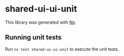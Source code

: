 # shared-ui-ui-unit

This library was generated with [Nx](https://nx.dev).

## Running unit tests

Run `nx test shared-ui-ui-unit` to execute the unit tests.
